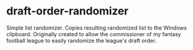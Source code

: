 draft-order-randomizer
======================

Simple list randomizer. Copies resulting randomized list to the Windows clipboard. Originally created to allow the commissioner of my fantasy football league to easily randomize the league's draft order.